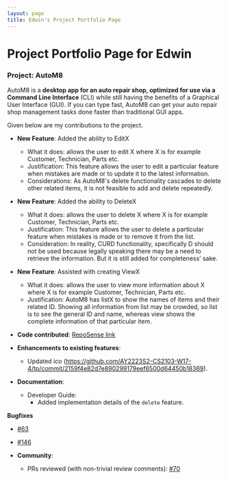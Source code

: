 ```yaml
---
layout: page
title: Edwin's Project Portfolio Page
---
```

# Project Portfolio Page for Edwin

### Project: AutoM8

AutoM8 is a **desktop app for an auto repair shop, optimized for use via a Command Line Interface** (CLI) while still having the benefits of a Graphical User Interface (GUI). If you can type fast, AutoM8 can get your auto repair shop management tasks done faster than traditional GUI apps.

Given below are my contributions to the project.

* **New Feature**: Added the ability to EditX
  * What it does: allows the user to edit X where X is for example Customer, Technician, Parts etc.
  * Justification: This feature allows the user to edit a particular feature when mistakes are made or to update it to the latest information.
  * Considerations: As AutoM8's delete functionality cascades to delete other related items, it is not feasible to add and delete repeatedly. 

* **New Feature**: Added the ability to DeleteX
  * What it does: allows the user to delete X where X is for example Customer, Technician, Parts etc.
  * Justification: This feature allows the user to delete a particular feature when mistakes is made or to remove it from the list.
  * Consideration: In reality, CURD functionality, specifically D should not be used because legally speaking there may be a need to retrieve the information. But it is still added for completeness’ sake.

* **New Feature**: Assisted with creating ViewX
  * What it does: allows the user to view more information about X where X is for example Customer, Technician, Parts etc.
  * Justification: AutoM8 has listX to show the names of items and their related ID. Showing all information from list may be crowded, so list is to see the general ID and name, whereas view shows the complete information of that particular item.

* **Code contributed**: [RepoSense link](https://nus-cs2103-ay2223s2.github.io/tp-dashboard/?search=9fc70c892&sort=groupTitle&sortWithin=title&timeframe=commit&mergegroup=&groupSelect=groupByRepos&breakdown=true&checkedFileTypes=docs~functional-code~test-code~other&since=2023-02-17)

* **Enhancements to existing features**:
  * Updated ico (https://github.com/AY2223S2-CS2103-W17-4/tp/commit/2159f4e82d7e890299179eef6500d64450b18369).

* **Documentation**:
  * Developer Guide:
    * Added implementation details of the `delete` feature.

**Bugfixes**
  * [#63](https://github.com/AY2223S2-CS2103-W17-4/tp/issues/63)
  * [#146](https://github.com/AY2223S2-CS2103-W17-4/tp/pull/146)

* **Community**:
  * PRs reviewed (with non-trivial review comments): [\#70](https://github.com/AY2223S2-CS2103-W17-4/tp/pull/70)

